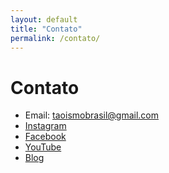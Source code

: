 ```yaml
---
layout: default
title: "Contato"
permalink: /contato/
---
```


# Contato

- Email: taoismobrasil@gmail.com
- [Instagram](https://www.instagram.com/alquimiafangshi/)
- [Facebook](https://pt-br.facebook.com/qigongkunlun/)
- [YouTube](https://www.youtube.com/channel/UCOM0hC0Y1p6NzLZFzWjJ_UA/videos?view=0&sort=p)
- [Blog](https://qigongbrasil.blogspot.com/) 
